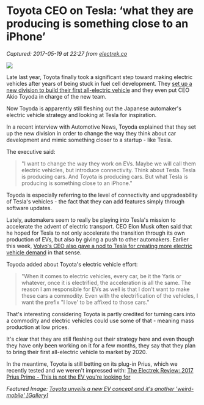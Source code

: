 # Toyota CEO on Tesla: ‘what they are producing is something close to an iPhone’

_Captured: 2017-05-19 at 22:27 from [electrek.co](https://electrek.co/2017/05/19/toyota-ceo-tesla-iphone-electric-vehicles/)_

![](https://electrek.files.wordpress.com/2016/04/cu_icar_toyota_ubox_concept_01_28f5acec25d9a72446f92788fbd1c525db3ebbc0-e1460562877970.jpg?quality=82&strip=all&w=2500&h=800)

Late last year, Toyota finally took a significant step toward making electric vehicles after years of being stuck in fuel cell development. They [set up a new division to build their first all-electric vehicle](https://electrek.co/2016/11/30/toyota-electric-vehicles-president-ev-program/) and they even put CEO Akio Toyoda in charge of the new team.

Now Toyoda is apparently still fleshing out the Japanese automaker's electric vehicle strategy and looking at Tesla for inspiration.

In a recent interview with Automotive News, Toyoda explained that they set up the new division in order to change the way they think about car development and mimic something closer to a startup - like Tesla.

The executive said:

> "I want to change the way they work on EVs. Maybe we will call them electric vehicles, but introduce connectivity. Think about Tesla. Tesla is producing cars. And Toyota is producing cars. But what Tesla is producing is something close to an iPhone."

Toyoda is especially referring to the level of connectivity and upgradeability of Tesla's vehicles - the fact that they can add features simply through software updates.

Lately, automakers seem to really be playing into Tesla's mission to accelerate the advent of electric transport. CEO Elon Musk often said that he hoped for Tesla to not only accelerate the transition through its own production of EVs, but also by giving a push to other automakers. Earlier this week, [Volvo's CEO also gave a nod to Tesla for creating more electric vehicle demand](https://electrek.co/2017/05/17/volvo-tesla-says-stop-diesel-electric-vehicle/) in that sense.

Toyoda added about Toyota's electric vehicle effort:

> "When it comes to electric vehicles, every car, be it the Yaris or whatever, once it is electrified, the acceleration is all the same. The reason I am responsible for EVs as well is that I don't want to make these cars a commodity. Even with the electrification of the vehicles, I want the prefix "I love' to be affixed to those cars."

That's interesting considering Toyota is partly credited for turning cars into a commodity and electric vehicles could use some of that - meaning mass production at low prices.

It's clear that they are still fleshing out their strategy here and even though they have only been working on it for a few months, they say that they plan to bring their first all-electric vehicle to market by 2020.

In the meantime, Toyota is still betting on its plug-in Prius, which we recently tested and we weren't impressed with: [The Electrek Review: 2017 Prius Prime - This is not the EV you're looking for](https://electrek.co/2017/02/27/review-2017-prius-prime/)

_Featured Image: [Toyota unveils a new EV concept and it's another 'weird-mobile' [Gallery]](https://electrek.co/2016/04/13/toyota-ev-concept-ubox/)_
